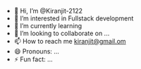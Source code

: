 - 👋 Hi, I’m @Kiranjit-2122
- 👀 I’m interested in Fullstack development
- 🌱 I’m currently learning 
- 💞️ I’m looking to collaborate on ...
- 📫 How to reach me kiranjit@gmail.om
- 😄 Pronouns: ...
- ⚡ Fun fact: ...

<!---
Kiranjit-2122/Kiranjit-2122 is a ✨ special ✨ repository because its `README.md` (this file) appears on your GitHub profile.
You can click the Preview link to take a look at your changes.
--->
